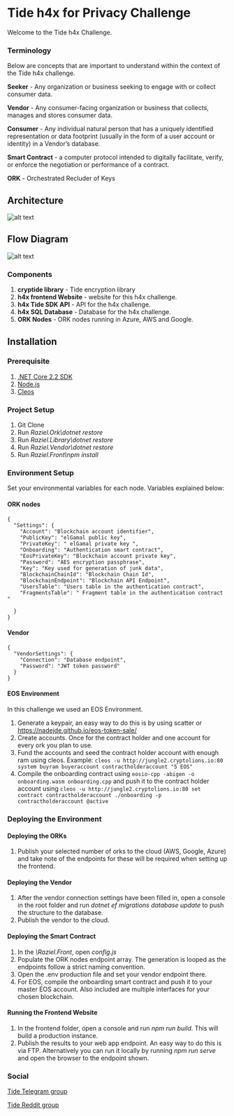 # Tide h4x for Privacy Challenge

Welcome to the Tide h4x Challenge. 

### Terminology 
Below are concepts that are important to understand within the context of the Tide h4x challenge. 

**Seeker** - Any organization or business seeking to engage with or collect consumer data.

**Vendor** - Any consumer-facing organization or business that collects, manages and stores consumer data.

**Consumer** - Any individual natural person that has a uniquely identified representation or data footprint (usually in the form of a user account or identity) in a Vendor’s database.

**Smart Contract** - a computer protocol intended to digitally facilitate, verify, or enforce the negotiation or performance of a contract.

**ORK** - Orchestrated Recluder of Keys 


## Architecture
![alt text](https://github.com/tide-foundation/Tide-h4x-for-Privacy/blob/master/Tide%20h4x%20Architecture.png "Architecture Diagram")

## Flow Diagram
![alt text](https://github.com/tide-foundation/Tide-h4x-for-Privacy/blob/master/Tide%20h4x%20Workflow.png "Flow Diagram")


### Components

1. **cryptide library** - Tide encryption library
1. **h4x frontend Website** -  website for this h4x challenge.  
1. **h4x Tide SDK API** - API for the h4x challenge.  
1. **h4x SQL Database** - Database for the h4x challenge. 
1. **ORK Nodes**  - ORK nodes running in Azure, AWS and Google. 

## Installation
### Prerequisite
1. [.NET Core 2.2 SDK](https://dotnet.microsoft.com/download/dotnet-core/2.2 ".net Core 2.2 Download")
1. [Node.js](https://nodejs.org/en/download/ "node.js Download")
1. [Cleos](https://developers.eos.io/eosio-nodeos/v1.2.0/docs/cleos-overview "Cleos")

### Project Setup
1. Git Clone
1. Run *Raziel.Ork\dotnet restore* 
1. Run *Raziel.Library\dotnet restore*
1. Run *Raziel.Vendor\dotnet restore*
1. Run *Raziel.Front\npm install*

### Environment Setup
Set your environmental variables for each node. Variables explained below:

#### ORK nodes

```
{
  "Settings": {
    "Account": "Blockchain account identifier",
    "PublicKey": "elGamal public key",
    "PrivateKey": " elGamal private key ",
    "Onboarding": "Authentication smart contract",
    "EosPrivateKey": "Blockchain account private key",
    "Password": "AES encryption passphrase",
    "Key": "Key used for generation of junk data",
    "BlockchainChainId": "Blockchain Chain Id",
    "BlockchainEndpoint": "Blockchain API Endpoint",
    "UsersTable": "Users table in the authentication contract",
    "FragmentsTable": " Fragment table in the authentication contract "

  }
}
```

#### Vendor
```
{
  "VendorSettings": {
    "Connection": "Database endpoint",
    "Password": "JWT token password"
  }
}
```
#### EOS  Environment
In this challenge we used an EOS Environment. 

1. Generate a keypair, an easy way to do this is by using scatter or https://nadejde.github.io/eos-token-sale/
1. Create accounts. Once for the contract holder and one account for every ork you plan to use.
1. Fund the accounts and seed the contract holder account with enough ram using cleos. Example: ```cleos -u http://jungle2.cryptolions.io:80 system buyram buyeraccount contractholderaccount "5 EOS"```
1. Compile the onboarding contract using ```eosio-cpp -abigen -o onboarding.wasm onboarding.cpp``` and push it to the contract holder account using ```cleos -u http://jungle2.cryptolions.io:80 set contract contractholderaccount ./onboarding -p contractholderaccount @active``` 

### Deploying the Environment

#### Deploying the ORKs
1. Publish your selected number of orks to the cloud (AWS, Google, Azure) and take note of the endpoints for these will be required when setting up the frontend.

#### Deploying the Vendor 
1. After the vendor connection settings have been filled in, open a console in the root folder and run *dotnet ef migrations database update* to push the structure to the database. 
1. Publish the vendor to the cloud. 

#### Deploying the Smart Contract
1. In the *\Raziel.Front*, open *config.js* 
1. Populate the ORK nodes endpoint array. The generation is looped as the endpoints follow a strict naming convention. 
1. Open the .env production file and set your vendor endpoint there.
1. For EOS, compile the onboarding smart contract and push it to your master EOS account.  Also included are multiple interfaces for your chosen blockchain. 

#### Running the Frontend Website
1. In the frontend folder, open a console and run *npm run build*. This will build a production instance. 
1. Publish the results to your web app endpoint. An easy way to do this is via FTP. Alternatively you can run it locally by running *npm run serve* and open the browser to the endpoint shown.


### Social
[Tide Telegram group](https://t.me/TideFoundation)

[Tide Reddit group](https://www.reddit.com/r/TideFoundation)

